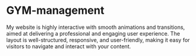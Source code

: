 # GYM-management
My website is highly interactive with smooth animations and transitions, aimed at delivering a professional and engaging user experience. The layout is well-structured, responsive, and user-friendly, making it easy for visitors to navigate and interact with your content. 
